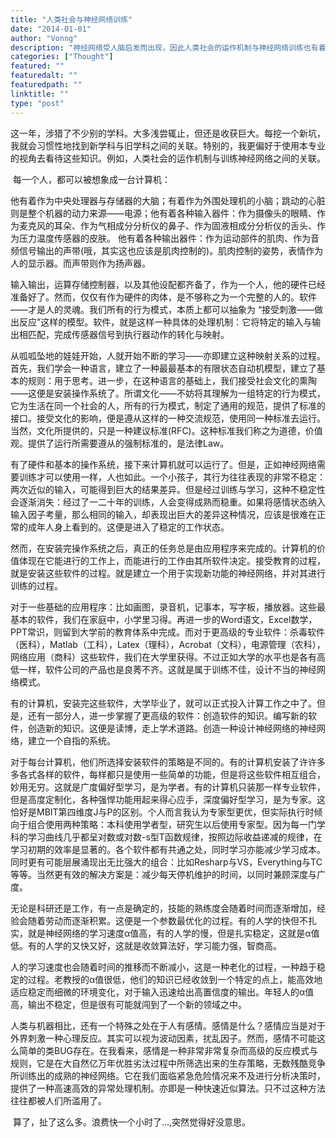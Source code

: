 ```yaml
---
title: "人类社会与神经网络训练"
date: "2014-01-01"
author: "Vonng"
description: "神经网络受人脑启发而出现，因此人类社会的运作机制与神经网络训练也有着各种相似和关联。"
categories: ["Thought"]
featured: ""
featuredalt: ""
featuredpath: ""
linktitle: ""
type: "post"
---
```


这一年，涉猎了不少别的学科。大多浅尝辄止，但还是收获巨大。每挖一个新坑，我就会习惯性地找到新学科与旧学科之间的关联。特别的，我更偏好于使用本专业的视角去看待这些知识。例如，人类社会的运作机制与训练神经网络之间的关联。

<!--more-->

​     每一个人，都可以被想象成一台计算机：

​     他有着作为中央处理器与存储器的大脑；有着作为外围处理机的小脑；跳动的心脏则是整个机器的动力来源——电源；他有着各种输入器件：作为摄像头的眼睛、作为麦克风的耳朵、作为气相成分分析仪的鼻子、作为固液相成分分析仪的舌头、作为压力温度传感器的皮肤。 他有着各种输出器件：作为运动部件的肌肉、作为音频信号输出的声带(哦，其实这也应该是肌肉控制的)。肌肉控制的姿势，表情作为人的显示器。而声带则作为扬声器。

​     输入输出，运算存储控制器，以及其他设配都齐备了，作为一个人，他的硬件已经准备好了。然而，仅仅有作为硬件的肉体，是不够称之为一个完整的人的。软件——才是人的灵魂。我们所有的行为模式，本质上都可以抽象为 “接受刺激——做出反应”这样的模型。软件，就是这样一种具体的处理机制：它将特定的输入与输出相匹配，完成传感器信号到执行器动作的转化与映射。

​     从呱呱坠地的娃娃开始，人就开始不断的学习——亦即建立这种映射关系的过程。首先，我们学会一种语言，建立了一种最最基本的有限状态自动机模型，建立了基本的规则：用于思考。进一步，在这种语言的基础上，我们接受社会文化的熏陶——这便是安装操作系统了。所谓文化——不妨将其理解为一组特定的行为模式，它为生活在同一个社会的人，所有的行为模式，制定了通用的规范，提供了标准的接口。接受文化的影响，便是遵从这样的一种交流规范，使用同一种标准去运行。当然，文化所提供的，只是一种建议标准(RFC)。这种标准我们称之为道德，价值观。提供了运行所需要遵从的强制标准的，是法律Law。

​     有了硬件和基本的操作系统，接下来计算机就可以运行了。但是，正如神经网络需要训练才可以使用一样，人也如此。一个小孩子，其行为往往表现的非常不稳定：两次近似的输入，可能得到巨大的结果差异。但是经过训练与学习，这种不稳定性会逐渐消失：经过了一二十年的训练，人会变得成熟而稳重。如果将感情状态纳入输入因子考量，那么相同的输入，却表现出巨大的差异这种情况，应该是很难在正常的成年人身上看到的。这便是进入了稳定的工作状态。

​     然而，在安装完操作系统之后，真正的任务总是由应用程序来完成的。计算机的价值体现在它能进行的工作上，而能进行的工作由其所软件决定。接受教育的过程，就是安装这些软件的过程。就是建立一个用于实现新功能的神经网络，并对其进行训练的过程。

​     对于一些基础的应用程序：比如画图，录音机，记事本，写字板，播放器。这些最基本的软件，我们在家庭中，小学里习得。再进一步的Word语文，Excel数学，PPT常识，则留到大学前的教育体系中完成。而对于更高级的专业软件：杀毒软件（医科），Matlab（工科），Latex（理科），Acrobat（文科），电源管理（农科），网络应用（商科）这些软件，我们在大学里获得。不过正如大学的水平也是各有高低一样，软件公司的产品也是良莠不齐。这就是属于训练不佳，设计不当的神经网络模式。

​     有的计算机，安装完这些软件，大学毕业了，就可以正式投入计算工作之中了。但是，还有一部分人，进一步掌握了更高级的软件：创造软件的知识。编写新的软件，创造新的知识。这便是读博，走上学术道路。创造一种设计神经网络的神经网络，建立一个自指的系统。

​     对于每台计算机，他们所选择安装软件的策略是不同的。有的计算机安装了许许多多各式各样的软件，每样都只是使用一些简单的功能，但是将这些软件相互组合，妙用无穷。这就是广度偏好型学习，是为学者。有的计算机只装那一样专业软件，但是高度定制化，各种强悍功能用起来得心应手，深度偏好型学习，是为专家。这恰好是MBIT第四维度J与P的区别。个人而言我认为专家型更优，但实际执行时倾向于组合使用两种策略：本科使用学者型，研究生以后使用专家型。因为每一门学科的学习曲线几乎都呈对数或对数-s型T函数规律，按照边际收益递减的规律，在学习初期的效率是显著的。各个软件都有共通之处，同时学习亦能减少学习成本。同时更有可能层展涌现出无比强大的组合：比如Resharp与VS，Everything与TC等等。当然更有效的解决方案是：减少每天停机维护的时间，以同时兼顾深度与广度。

​     无论是科研还是工作，有一点是确定的，技能的熟练度会随着时间而逐渐增加，经验会随着劳动而逐渐积累。这便是一个参数最优化的过程。有的人学的快但不扎实，就是神经网络的学习速度α值高，有的人学的慢，但是扎实稳定，这就是α值低。有的人学的又快又好，这就是收敛算法好，学习能力强，智商高。

​     人的学习速度也会随着时间的推移而不断减小，这是一种老化的过程，一种趋于稳定的过程。老教授的α值很低，他们的知识已经收敛到一个特定的点上，能高效地适应稳定而细微的环境变化，对于输入迅速给出高置信度的输出。年轻人的α值高，输出不稳定，但是很有可能就闯到了一个新的领域之中。

​     人类与机器相比，还有一个特殊之处在于人有感情。感情是什么？感情应当是对于外界刺激一种心理反应。其实可以视为波动因素，扰乱因子。然而，感情不可能这么简单的类BUG存在。在我看来，感情是一种非常非常复杂而高级的反应模式与规则，它是在大自然亿万年优胜劣汰过程中所筛选出来的生存策略，无数残酷竞争所训练出的成熟的神经网络。它在我们面临紧急危险情况来不及进行分析决策时，提供了一种高速高效的异常处理机制。亦即是一种快速近似算法。只不过这种方法往往都被人们所滥用了。

​     算了，扯了这么多。浪费快一个小时了...,突然觉得好没意思。